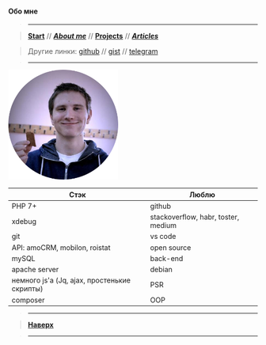 
#### Обо мне

> ----------

> [**Start**](/) // [**_About me_**](/about) // [**Projects**](/projects) // [**_Articles_**](/articles)

> Другие линки: [github](https://github.com/ohDaddyPlease) // [gist](https://gist.github.com/ohDaddyPlease) // [telegram](https://t.me/ohDaddyPlease) 

> ----------

![moya avushka](/img/avushka.png)

**Стэк** | **Люблю** |
---------| --------- |
PHP 7+   | github    |
xdebug   | stackoverflow, habr, toster, medium |
git      | vs code   |
API: amoCRM, mobilon, roistat | open source    |
mySQL    | back-end  |
apache server | debian        |
немного js'а (Jq, ajax, простенькие скрипты) | PSR |
composer | OOP       |

> ----------

> [**Наверх**](#обо-мне)

> ----------

